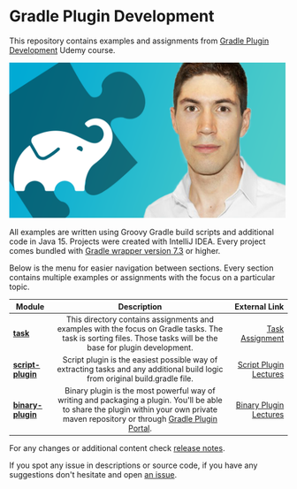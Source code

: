 # Gradle Plugin Development

This repository contains examples and assignments from <a href="https://www.udemy.com/course/gradle-development/?referralCode=770153C3FD82A6D1522C" target="_blank">Gradle Plugin Development</a> Udemy course.

<a href="https://www.udemy.com/course/gradle-development/?referralCode=770153C3FD82A6D1522C" target="_blank"><img src="GradleLogo.png" width="500"></img></a>

All examples are written using Groovy Gradle build scripts and additional code in Java 15. Projects were created with IntelliJ IDEA.
Every project comes bundled with [Gradle wrapper version 7.3](https://docs.gradle.org/7.3/release-notes.html) or higher.

Below is the menu for easier navigation between sections. Every section contains multiple examples or assignments with the focus on a particular topic.

|    Module     |  Description  | External Link |
| ------------- |:-------------:| -------------:|
| **[task](task/)** | This directory contains assignments and examples with the focus on Gradle tasks. The task is sorting files. Those tasks will be the base for plugin development. | [Task Assignment](https://www.udemy.com/course/gradle-development/learn/practice/1322992/introduction#overview)  |
| **[script-plugin](script-plugin/)** | Script plugin is the easiest possible way of extracting tasks and any additional build logic from original build.gradle file. | [Script Plugin Lectures](https://www.udemy.com/course/gradle-development/learn/lecture/25307352#overview)  |
| **[binary-plugin](binary-plugin/)** | Binary plugin is the most powerful way of writing and packaging a plugin. You'll be able to share the plugin within your own private maven repository or through [Gradle Plugin Portal](https://plugins.gradle.org/). | [Binary Plugin Lectures](https://www.udemy.com/course/gradle-development/learn/lecture/...)  |

For any changes or additional content check [release notes](https://github.com/rivancic/gradle/releases).

If you spot any issue in descriptions or source code, if you have any suggestions don't hesitate and open [an issue](https://github.com/rivancic/gradle/issues/new).
